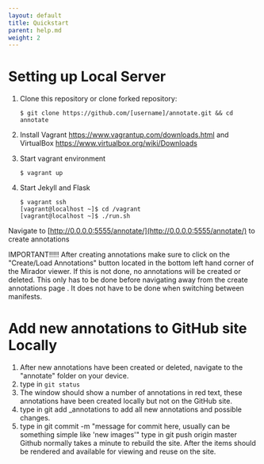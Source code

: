 ```yaml
---
layout: default
title: Quickstart
parent: help.md
weight: 2
---
```


# Setting up Local Server
1. Clone this repository or clone forked repository:

	`$ git clone https://github.com/[username]/annotate.git && cd annotate`

2. Install Vagrant https://www.vagrantup.com/downloads.html and VirtualBox https://www.virtualbox.org/wiki/Downloads

3. Start vagrant environment

	`$ vagrant up`

4. Start Jekyll and Flask
	```
	$ vagrant ssh
	[vagrant@localhost ~]$ cd /vagrant
	[vagrant@localhost ~]$ ./run.sh
	```

Navigate to [http://0.0.0.0:5555/annotate/](http://0.0.0.0:5555/annotate/) to create annotations

IMPORTANT!!!!! After creating annotations make sure to click on the "Create/Load Annotations" button located in the bottom left hand corner of the Mirador viewer. If this is not done, no annotations will be created or deleted. This only has to be done before navigating away from the create annotations page . It does not have to be done when switching between manifests.

# Add new annotations to GitHub site Locally
1. After new annotations have been created or deleted, navigate to the "annotate" folder on your device.
2. type in `git status`
3. The window should show a number of annotations in red text, these annotations have been created locally but not on the GitHub site.
4. type in git add _annotations to add all new annotations and possible changes.
5. type in git commit -m "message for commit here, usually can be something simple like 'new images'"
type in git push origin master Github normally takes a minute to rebuild the site. After the items should be rendered and available for viewing and reuse on the site.
